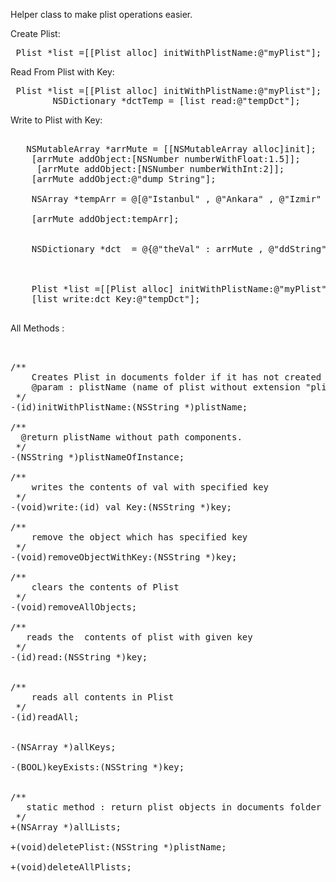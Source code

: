  
 Helper class to make plist operations easier. 
 
 Create Plist:

<pre> Plist *list =[[Plist alloc] initWithPlistName:@"myPlist"];</pre>

Read From Plist with Key: 

<pre> Plist *list =[[Plist alloc] initWithPlistName:@"myPlist"];
        NSDictionary *dctTemp = [list read:@"tempDct"];
</pre>

Write to Plist with Key: 

<pre>

   NSMutableArray *arrMute = [[NSMutableArray alloc]init];
    [arrMute addObject:[NSNumber numberWithFloat:1.5]];
     [arrMute addObject:[NSNumber numberWithInt:2]];
    [arrMute addObject:@"dump String"];
   
    NSArray *tempArr = @[@"Istanbul" , @"Ankara" , @"Izmir" , @"Eskisehir"];
    
    [arrMute addObject:tempArr];
    
    
    NSDictionary *dct  = @{@"theVal" : arrMute , @"ddString" : @"I am a string value" , @"Number" : [NSNumber numberWithFloat:12.3233323213]};
    
   
    
    Plist *list =[[Plist alloc] initWithPlistName:@"myPlist"];
    [list write:dct Key:@"tempDct"];

</pre>



All Methods : 

<pre> 

/**
    Creates Plist in documents folder if it has not created yet. 
    @param : plistName (name of plist without extension "plist")
 */
-(id)initWithPlistName:(NSString *)plistName;

/**
  @return plistName without path components.
 */
-(NSString *)plistNameOfInstance;

/**
    writes the contents of val with specified key
 */
-(void)write:(id) val Key:(NSString *)key;

/**
    remove the object which has specified key
 */
-(void)removeObjectWithKey:(NSString *)key;

/**
    clears the contents of Plist
 */
-(void)removeAllObjects;

/**
   reads the  contents of plist with given key
 */
-(id)read:(NSString *)key;


/**
    reads all contents in Plist
 */
-(id)readAll;


-(NSArray *)allKeys;

-(BOOL)keyExists:(NSString *)key;


/**
   static method : return plist objects in documents folder
 */
+(NSArray *)allLists;

+(void)deletePlist:(NSString *)plistName;

+(void)deleteAllPlists;




</pre>

